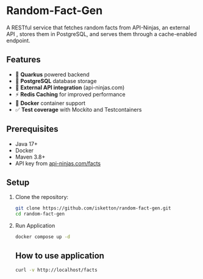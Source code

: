 # Random-Fact-Gen
A RESTful service that fetches random facts from API-Ninjas, an external API , stores them in PostgreSQL, and serves them through a cache-enabled endpoint.

## Features

- 🚀 **Quarkus** powered backend
- 🐘 **PostgreSQL** database storage
- 🔄 **External API integration** (api-ninjas.com)
- ⚡ **Redis Caching** for improved performance
- 🐳 **Docker** container support
- ✅ **Test coverage** with Mockito and Testcontainers

## Prerequisites

- Java 17+
- Docker
- Maven 3.8+
- API key from [api-ninjas.com/facts](https://api-ninjas.com/api/facts)

## Setup

1. Clone the repository:
   ```bash
   git clone https://github.com/isketton/random-fact-gen.git
   cd random-fact-gen

2. Run Application
   ```bash
   docker compose up -d
   ```

   ## How to use application

   ```bash
   curl -v http://localhost/facts


   
   
